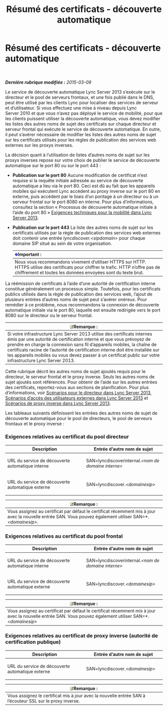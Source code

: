﻿---
title: Résumé des certificats - découverte automatique
TOCTitle: Résumé des certificats - découverte automatique
ms:assetid: 16ac96bb-882a-4141-b75c-9530637548d9
ms:mtpsurl: https://technet.microsoft.com/fr-fr/library/JJ945616(v=OCS.15)
ms:contentKeyID: 53095362
ms.date: 05/20/2016
mtps_version: v=OCS.15
ms.translationtype: HT
---

# Résumé des certificats - découverte automatique

 

_**Dernière rubrique modifiée :** 2015-03-09_

Le service de découverte automatique Lync Server 2013 s’exécute sur le directeur et le pool de serveurs frontaux, et une fois publié dans le DNS, peut être utilisé par les clients Lync pour localiser des services de serveur et d’utilisateur. Si vous effectuez une mise à niveau depuis Lync Server 2010 et que vous n’avez pas déployé le service de mobilité, pour que les clients puissent utiliser la découverte automatique, vous devez modifier les listes des autres noms de sujet des certificats sur chaque directeur et serveur frontal qui exécute le service de découverte automatique. En outre, il peut s’avérer nécessaire de modifier les listes des autres noms de sujet sur les certificats utilisés pour les règles de publication des services web externes sur les proxys inverses.

La décision quant à l’utilisation de listes d’autres noms de sujet sur les proxys inverses repose sur votre choix de publier le service de découverte automatique sur le port 80 ou sur le port 443 :

  - **Publication sur le port 80** Aucune modification de certificat n’est requise si la requête initiale adressée au service de découverte automatique a lieu via le port 80. Ceci est dû au fait que les appareils mobiles qui exécutent Lync accèdent au proxy inverse sur le port 80 en externe, puis accèdent par le biais d’un pontage à un directeur ou à un serveur frontal sur le port 8080 en interne. Pour plus d’informations, consultez la section « Processus de découverte automatique initiale à l’aide du port 80 » [Exigences techniques pour la mobilité dans Lync Server 2013](lync-server-2013-technical-requirements-for-mobility.md).

  - **Publication sur le port 443** La liste des autres noms de sujet sur les certificats utilisés par la règle de publication des services web externes doit contenir une entrée *lyncdiscover.\<sipdomain\>* pour chaque domaine SIP situé au sein de votre organisation.
    
    <table>
    <thead>
    <tr class="header">
    <th><img src="images/Gg425917.important(OCS.15).gif" title="important" alt="important" />Important :</th>
    </tr>
    </thead>
    <tbody>
    <tr class="odd">
    <td>Nous vous recommandons vivement d’utiliser HTTPS sur HTTP. HTTPS utilise des certificats pour chiffrer le trafic. HTTP n’offre pas de chiffrement et toutes les données envoyées sont du texte brut.</td>
    </tr>
    </tbody>
    </table>


La réémission de certificats à l’aide d’une autorité de certification interne constitue généralement un processus simple. Toutefois, pour les certificats publics utilisés dans la règle de publication des services web, l’ajout de plusieurs entrées d’autres noms de sujet peut s’avérer onéreux. Pour remédier à ce problème, nous recommandons la connexion de découverte automatique initiale via le port 80, laquelle est ensuite redirigée vers le port 8080 sur le directeur ou le serveur frontal.

<table>
<thead>
<tr class="header">
<th><img src="images/Gg398920.note(OCS.15).gif" title="note" alt="note" />Remarque :</th>
</tr>
</thead>
<tbody>
<tr class="odd">
<td>Si votre infrastructure Lync Server 2013 utilise des certificats internes émis par une autorité de certification interne et que vous prévoyez de prendre en charge la connexion sans fil d’appareils mobiles, la chaîne de certificats racine de l’autorité de certification interne doit être installée sur les appareils mobiles ou vous devez passer à un certificat public sur votre infrastructure Lync Server 2013.</td>
</tr>
</tbody>
</table>


Cette rubrique décrit les autres noms de sujet ajoutés requis pour le directeur, le serveur frontal et le proxy inverse. Seuls les autres noms de sujet ajoutés sont référencés. Pour obtenir de l’aide sur les autres entrées des certificats, reportez-vous aux sections de planification. Pour plus d’informations, voir [Scénarios pour le directeur dans Lync Server 2013](lync-server-2013-scenarios-for-the-director.md), [Scénarios d’accès des utilisateurs externes dans Lync Server 2013](lync-server-2013-scenarios-for-external-user-access.md) et [Scénarios de proxy inverse dans Lync Server 2013](lync-server-2013-scenarios-for-reverse-proxy.md).

Les tableaux suivants définissent les entrées des autres noms de sujet de découverte automatique pour le pool de directeurs, le pool de serveurs frontaux et le proxy inverse :

### Exigences relatives au certificat du pool directeur

<table>
<colgroup>
<col style="width: 50%" />
<col style="width: 50%" />
</colgroup>
<thead>
<tr class="header">
<th>Description</th>
<th>Entrée d’autre nom de sujet</th>
</tr>
</thead>
<tbody>
<tr class="odd">
<td><p>URL du service de découverte automatique interne</p></td>
<td><p>SAN=lyncdiscoverinternal.<em>&lt;nom de domaine interne&gt;</em></p></td>
</tr>
<tr class="even">
<td><p>URL du service de découverte automatique externe</p></td>
<td><p>SAN=lyncdiscover.<em>&lt;domainesip&gt;</em></p></td>
</tr>
</tbody>
</table>


<table>
<thead>
<tr class="header">
<th><img src="images/Gg398920.note(OCS.15).gif" title="note" alt="note" />Remarque :</th>
</tr>
</thead>
<tbody>
<tr class="odd">
<td>Vous assignez au certificat par défaut le certificat récemment mis à jour avec la nouvelle entrée SAN. Vous pouvez également utiliser SAN=*.<em>&lt;domainesip&gt;</em>.</td>
</tr>
</tbody>
</table>


### Exigences relatives au certificat du pool frontal

<table>
<colgroup>
<col style="width: 50%" />
<col style="width: 50%" />
</colgroup>
<thead>
<tr class="header">
<th>Description</th>
<th>Entrée d’autre nom de sujet</th>
</tr>
</thead>
<tbody>
<tr class="odd">
<td><p>URL du service de découverte automatique interne</p></td>
<td><p>SAN=lyncdiscoverinternal.<em>&lt;nom de domaine interne&gt;</em></p></td>
</tr>
<tr class="even">
<td><p>URL du service de découverte automatique externe</p></td>
<td><p>SAN=lyncdiscover.<em>&lt;domainesip&gt;</em></p></td>
</tr>
</tbody>
</table>


<table>
<thead>
<tr class="header">
<th><img src="images/Gg398920.note(OCS.15).gif" title="note" alt="note" />Remarque :</th>
</tr>
</thead>
<tbody>
<tr class="odd">
<td>Vous assignez au certificat par défaut le certificat récemment mis à jour avec la nouvelle entrée SAN. Vous pouvez également utiliser SAN=*.<em>&lt;domainesip&gt;</em></td>
</tr>
</tbody>
</table>


### Exigences relatives au certificat de proxy inverse (autorité de certification publique)

<table>
<colgroup>
<col style="width: 50%" />
<col style="width: 50%" />
</colgroup>
<thead>
<tr class="header">
<th>Description</th>
<th>Entrée d’autre nom de sujet</th>
</tr>
</thead>
<tbody>
<tr class="odd">
<td><p>URL du service de découverte automatique externe</p></td>
<td><p>SAN=lyncdiscover.<em>&lt;domainesip&gt;</em></p></td>
</tr>
</tbody>
</table>


<table>
<thead>
<tr class="header">
<th><img src="images/Gg398920.note(OCS.15).gif" title="note" alt="note" />Remarque :</th>
</tr>
</thead>
<tbody>
<tr class="odd">
<td>Vous assignez le certificat mis à jour avec la nouvelle entrée SAN à l’écouteur SSL sur le proxy inverse.</td>
</tr>
</tbody>
</table>

